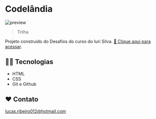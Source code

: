 # Codelândia 

![preview](./assents/preivew.png)

> Trilha 

Projeto construido do Desafios do curso do Iuri Silva.
[ 🔗 Clique aqui para acessar](https://lucarib.github.io/codelandia.io/).

## 👨‍💻 Tecnologias

- HTML
- CSS
- Git e Github

## ❤ Contato

lucas.ribeiro012@hotmail.com
